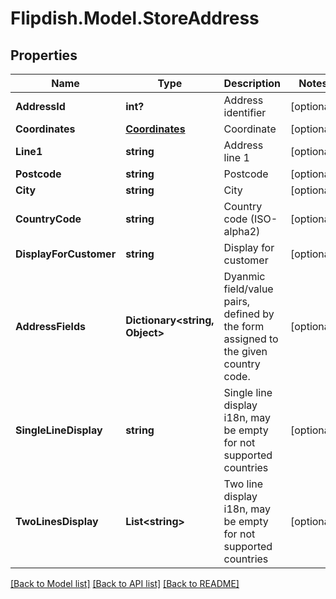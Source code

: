 # Flipdish.Model.StoreAddress
## Properties

Name | Type | Description | Notes
------------ | ------------- | ------------- | -------------
**AddressId** | **int?** | Address identifier | [optional] 
**Coordinates** | [**Coordinates**](Coordinates.md) | Coordinate | [optional] 
**Line1** | **string** | Address line 1 | [optional] 
**Postcode** | **string** | Postcode | [optional] 
**City** | **string** | City | [optional] 
**CountryCode** | **string** | Country code (ISO-alpha2) | [optional] 
**DisplayForCustomer** | **string** | Display for customer | [optional] 
**AddressFields** | **Dictionary&lt;string, Object&gt;** | Dyanmic field/value pairs, defined by the form assigned to the given country code. | [optional] 
**SingleLineDisplay** | **string** | Single line display i18n, may be empty for not supported countries | [optional] 
**TwoLinesDisplay** | **List&lt;string&gt;** | Two line display i18n, may be empty for not supported countries | [optional] 

[[Back to Model list]](../README.md#documentation-for-models) [[Back to API list]](../README.md#documentation-for-api-endpoints) [[Back to README]](../README.md)


